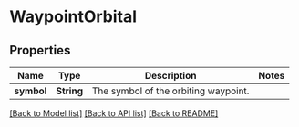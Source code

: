 # WaypointOrbital

## Properties

Name | Type | Description | Notes
------------ | ------------- | ------------- | -------------
**symbol** | **String** | The symbol of the orbiting waypoint. | 

[[Back to Model list]](../README.md#documentation-for-models) [[Back to API list]](../README.md#documentation-for-api-endpoints) [[Back to README]](../README.md)


